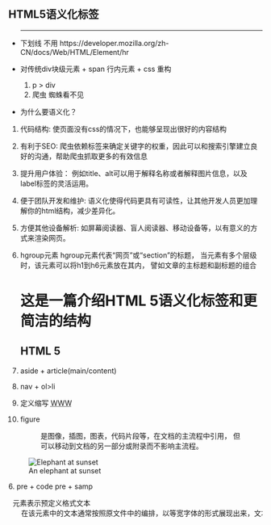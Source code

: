 ## HTML5语义化标签

- <hr /> 下划线  不用
   https://developer.mozilla.org/zh-CN/docs/Web/HTML/Element/hr

- 对传统div块级元素 + span 行内元素 + css 重构  
  1. p > div 
  2. 爬虫 蜘蛛看不见

- 为什么要语义化？
1. 代码结构: 使页面没有css的情况下，也能够呈现出很好的内容结构
2. 有利于SEO: 爬虫依赖标签来确定关键字的权重，因此可以和搜索引擎建立良好的沟通，帮助爬虫抓取更多的有效信息
3. 提升用户体验： 例如title、alt可以用于解释名称或者解释图片信息，以及label标签的灵活运用。
4. 便于团队开发和维护: 语义化使得代码更具有可读性，让其他开发人员更加理解你的html结构，减少差异化。
5. 方便其他设备解析: 如屏幕阅读器、盲人阅读器、移动设备等，以有意义的方式来渲染网页。

   

1. hgroup元素
   hgroup元素代表“网页”或“section”的标题，
   当元素有多个层级时，该元素可以将h1到h6元素放在其内，
   譬如文章的主标题和副标题的组合

   <hgroup>
    <h1>这是一篇介绍HTML 5语义化标签和更简洁的结构</h1>
    <h2>HTML 5</h2>
   </hgroup>

2. aside + article(main/content) 
3. nav + ol>li
4. <abbr> </abbr> 定义缩写
    <abbr title=" World Wide Web">WWW</abbr>
5. figure  
   <figure>是图像，插图，图表，代码片段等，在文档的主流程中引用，
   但可以移动到文档的另一部分或附录而不影响主流程。
  <figure>
    <img src="/media/examples/elephant-660-480.jpg"
         alt="Elephant at sunset">
    <figcaption>An elephant at sunset</figcaption>
  </figure>
6. pre + code
   pre + samp
<pre> 元素表示预定义格式文本
   在该元素中的文本通常按照原文件中的编排，以等宽字体的形式展现出来，文本中的空白符（比如空格和换行符）都会显示出来